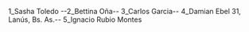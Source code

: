 1_Sasha Toledo --2_Bettina Oña-- 3_Carlos Garcia-- 4_Damian Ebel 31, Lanús, Bs. As.-- 5_Ignacio Rubio Montes